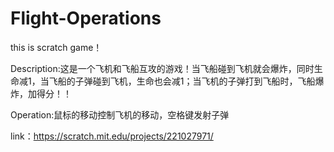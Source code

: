 # Flight-Operations
this is scratch game！

Description:这是一个飞机和飞船互攻的游戏！当飞船碰到飞机就会爆炸，同时生命减1，当飞船的子弹碰到飞机，生命也会减1；当飞机的子弹打到飞船时，飞船爆炸，加得分！！

Operation:鼠标的移动控制飞机的移动，空格键发射子弹

link：https://scratch.mit.edu/projects/221027971/
